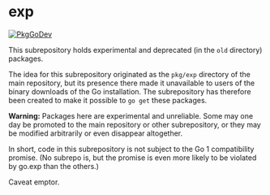 # exp

[![PkgGoDev](https://pkg.go.dev/badge/github.com/jcbhmr/exp)](https://pkg.go.dev/github.com/jcbhmr/exp)

This subrepository holds experimental and deprecated (in the `old`
directory) packages.

The idea for this subrepository originated as the `pkg/exp` directory
of the main repository, but its presence there made it unavailable
to users of the binary downloads of the Go installation. The
subrepository has therefore been created to make it possible to `go
get` these packages.

**Warning:** Packages here are experimental and unreliable. Some may
one day be promoted to the main repository or other subrepository,
or they may be modified arbitrarily or even disappear altogether.

In short, code in this subrepository is not subject to the Go 1
compatibility promise. (No subrepo is, but the promise is even more
likely to be violated by go.exp than the others.)

Caveat emptor.

